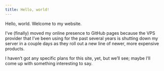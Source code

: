 ```yaml
---
title: Hello, world!
---
```


Hello, world. Welcome to my website.

I’ve (finally) moved my online presence to GitHub pages because the VPS provider that I’ve been using for the past several years is shutting down my server in a couple days as they roll out a new line of newer, more expensive products.

I haven’t got any specific plans for this site, yet, but we’ll see; maybe I’ll come up with something interesting to say.